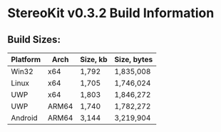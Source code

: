 # StereoKit v0.3.2 Build Information

## Build Sizes:

| Platform | Arch  | Size, kb | Size, bytes |
| -------- | ----- | -------- | ----------- |
| Win32    | x64   |    1,792 |   1,835,008 |
| Linux    | x64   |    1,705 |   1,746,024 |
| UWP      | x64   |    1,803 |   1,846,272 |
| UWP      | ARM64 |    1,740 |   1,782,272 |
| Android  | ARM64 |    3,144 |   3,219,904 |
